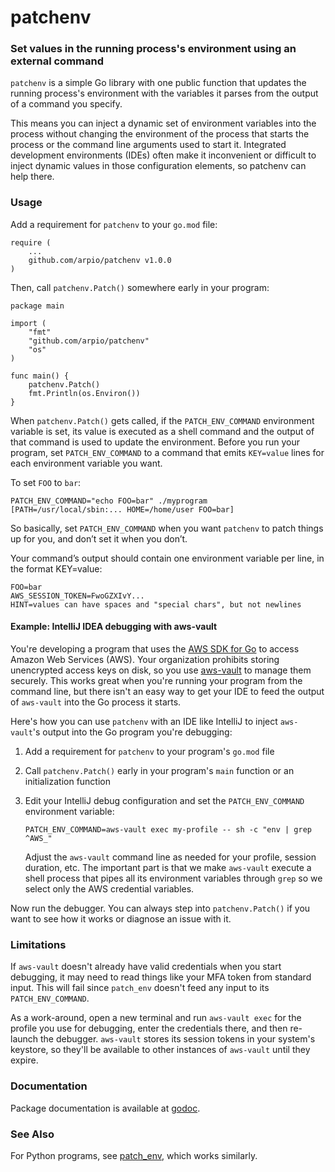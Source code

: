 # patchenv

### Set values in the running process's environment using an external command

`patchenv` is a simple Go library with one public function that updates the
running process's environment with the variables it parses from the output of
a command you specify.

This means you can inject a dynamic set of environment variables into the
process without changing the environment of the process that starts the
process or the command line arguments used to start it. Integrated development
environments (IDEs) often make it inconvenient or difficult to inject dynamic
values in those configuration elements, so patchenv can help there.

### Usage

Add a requirement for `patchenv` to your `go.mod` file:

    require (
        ...
        github.com/arpio/patchenv v1.0.0
    )

Then, call `patchenv.Patch()` somewhere early in your program:

    package main
   
    import (
        "fmt"
        "github.com/arpio/patchenv"
        "os"
    )
   
    func main() {
        patchenv.Patch()
        fmt.Println(os.Environ())
    }

When `patchenv.Patch()` gets called, if the `PATCH_ENV_COMMAND` environment
variable is set, its value is executed as a shell command and the output of
that command is used to update the environment. Before you run your program,
set `PATCH_ENV_COMMAND` to a command that emits `KEY=value` lines for each
environment variable you want.

To set `FOO` to `bar`:

    PATCH_ENV_COMMAND="echo FOO=bar" ./myprogram
    [PATH=/usr/local/sbin:... HOME=/home/user FOO=bar]

So basically, set `PATCH_ENV_COMMAND` when you want `patchenv` to patch things
up for you, and don’t set it when you don’t.

Your command’s output should contain one environment variable per line, in the
format KEY=value:

    FOO=bar
    AWS_SESSION_TOKEN=FwoGZXIvY...
    HINT=values can have spaces and "special chars", but not newlines

#### Example: IntelliJ IDEA debugging with aws-vault

You're developing a program that uses the
[AWS SDK for Go](https://aws.amazon.com/sdk-for-go/) to access Amazon Web
Services (AWS). Your organization prohibits storing unencrypted access keys on
disk, so you use [aws-vault](https://github.com/99designs/aws-vault) to manage
them securely. This works great when you're running your program from the
command line, but there isn't an easy way to get your IDE to feed the output
of `aws-vault` into the Go process it starts.

Here's how you can use `patchenv` with an IDE like IntelliJ to inject
`aws-vault`'s output into the Go program you're debugging:

1. Add a requirement for `patchenv` to your program's `go.mod` file
2. Call `patchenv.Patch()` early in your program's `main` function or an
   initialization function
4. Edit your IntelliJ debug configuration and set the `PATCH_ENV_COMMAND`
   environment variable:

       PATCH_ENV_COMMAND=aws-vault exec my-profile -- sh -c "env | grep ^AWS_"

   Adjust the `aws-vault` command line as needed for your profile, session
   duration, etc. The important part is that we make `aws-vault` execute a
   shell process that pipes all its environment variables through `grep` so we
   select only the AWS credential variables.

Now run the debugger. You can always step into `patchenv.Patch()` if you want
to see how it works or diagnose an issue with it.

### Limitations

If `aws-vault` doesn't already have valid credentials when you start
debugging, it may need to read things like your MFA token from standard input.
This will fail since `patch_env` doesn't feed any input to its
`PATCH_ENV_COMMAND`.

As a work-around, open a new terminal and run `aws-vault exec` for the profile
you use for debugging, enter the credentials there, and then re-launch the
debugger.  `aws-vault` stores its session tokens in your system's keystore, so
they'll be available to other instances of `aws-vault` until they expire.

### Documentation

Package documentation is available at
[godoc](https://godoc.org/github.com/arpio/patchenv).

### See Also

For Python programs, see [patch_env](https://pypi.org/project/patch-env/),
which works similarly.
